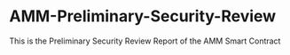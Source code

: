 # AMM-Preliminary-Security-Review
This is the Preliminary Security Review Report of the AMM Smart Contract
